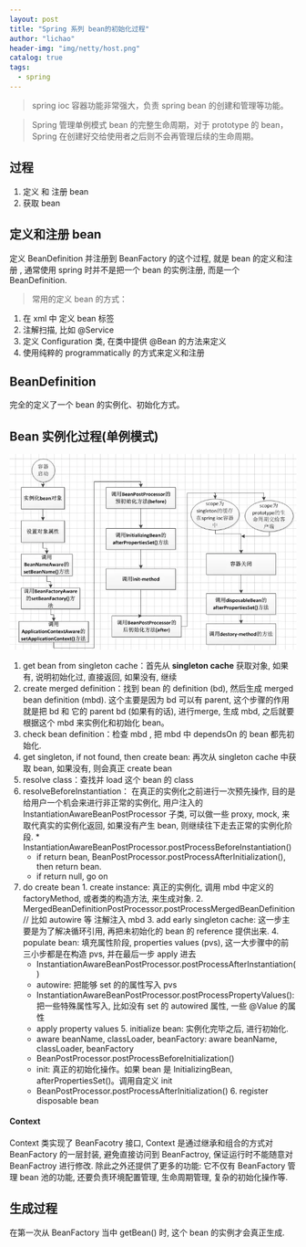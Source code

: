 ```yaml
---
layout: post
title: "Spring 系列 bean的初始化过程"
author: "lichao"
header-img: "img/netty/host.png"
catalog: true
tags:
  - spring
---
```



> spring ioc 容器功能非常强大，负责 spring bean 的创建和管理等功能。

> Spring 管理单例模式 bean 的完整生命周期，对于 prototype 的 bean，Spring 在创建好交给使用者之后则不会再管理后续的生命周期。


## 过程
1. 定义 和 注册 bean
2. 获取 bean

## 定义和注册 bean
定义 BeanDefinition 并注册到 BeanFactory 的这个过程, 就是 bean 的定义和注册 , 通常使用 spring 时并不是把一个 bean 的实例注册, 而是一个 BeanDefinition.

> 常用的定义 bean 的方式：
1. 在 xml 中 定义 bean 标签
2. 注解扫描, 比如 @Service
3. 定义 Configuration 类, 在类中提供 @Bean 的方法来定义
4. 使用纯粹的 programmatically 的方式来定义和注册

## BeanDefinition
完全的定义了一个 bean 的实例化、初始化方式。

## Bean 实例化过程(单例模式)
![dubbo](/img/spring/2.webp)

1. get bean from singleton cache：首先从 **singleton cache** 获取对象, 如果有, 说明初始化过, 直接返回, 如果没有, 继续
2. create merged definition：找到 bean 的 definition (bd), 然后生成 merged bean definition (mbd). 这个主要是因为 bd 可以有 parent, 这个步骤的作用就是把 bd 和 它的 parent bd (如果有的话), 进行merge, 生成 mbd, 之后就要根据这个 mbd 来实例化和初始化 bean。
3. check bean definition：检查 mbd , 把 mbd 中 dependsOn 的 bean 都先初始化.
4. get singleton, if not found, then create bean: 再次从 singleton cache 中获取 bean, 如果没有, 则会真正 create bean
  1. resolve class：查找并 load 这个 bean 的 class
  2. resolveBeforeInstantiation： 在真正的实例化之前进行一次预先操作, 目的是给用户一个机会来进行非正常的实例化, 用户注入的 InstantiationAwareBeanPostProcessor 子类, 可以做一些 proxy, mock, 来取代真实的实例化返回, 如果没有产生 bean, 则继续往下走去正常的实例化阶段.
    * InstantiationAwareBeanPostProcessor.postProcessBeforeInstantiation()
      * if return bean, BeanPostProcessor.postProcessAfterInitialization(), then return bean.
      * if return null, go on
  3. do create bean
    1. create instance: 真正的实例化, 调用 mbd 中定义的 factoryMethod, 或者类的构造方法, 来生成对象.
    2. MergedBeanDefinitionPostProcessor.postProcessMergedBeanDefinition // 比如 autowire 等 注解注入 mbd
    3. add early singleton cache: 这一步主要是为了解决循环引用, 再把未初始化的 bean 的 reference 提供出来.
    4. populate bean: 填充属性阶段, properties values (pvs), 这一大步骤中的前三小步都是在构造 pvs, 并在最后一步 apply 进去
      * InstantiationAwareBeanPostProcessor.postProcessAfterInstantiation()
      * autowire: 把能够 set 的的属性写入 pvs
      * InstantiationAwareBeanPostProcessor.postProcessPropertyValues(): 把一些特殊属性写入, 比如没有 set 的 autowired 属性, 一些 @Value 的属性
      * apply property values
    5. initialize bean: 实例化完毕之后, 进行初始化.
      * aware beanName, classLoader, beanFactory: aware beanName, classLoader, beanFactory
      * BeanPostProcessor.postProcessBeforeInitialization()
      * init: 真正的初始化操作。如果 bean 是 InitializingBean, afterPropertiesSet()。调用自定义 init
      * BeanPostProcessor.postProcessAfterInitialization()
    6. register disposable bean





#### Context
Context 类实现了 BeanFacotry 接口, Context 是通过继承和组合的方式对 BeanFactory 的一层封装, 避免直接访问到 BeanFactroy, 保证运行时不能随意对 BeanFactroy 进行修改. 除此之外还提供了更多的功能: 它不仅有 BeanFactory 管理 bean 池的功能, 还要负责环境配置管理, 生命周期管理, 复杂的初始化操作等.


## 生成过程
在第一次从 BeanFactory 当中 getBean() 时, 这个 bean 的实例才会真正生成.